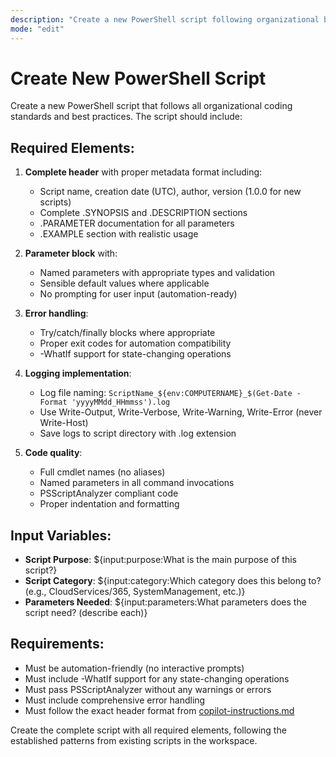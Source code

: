 ```yaml
---
description: "Create a new PowerShell script following organizational best practices and standards"
mode: "edit"
---
```


# Create New PowerShell Script

Create a new PowerShell script that follows all organizational coding standards and best practices. The script should include:

## Required Elements:
1. **Complete header** with proper metadata format including:
   - Script name, creation date (UTC), author, version (1.0.0 for new scripts)
   - Complete .SYNOPSIS and .DESCRIPTION sections
   - .PARAMETER documentation for all parameters
   - .EXAMPLE section with realistic usage

2. **Parameter block** with:
   - Named parameters with appropriate types and validation
   - Sensible default values where applicable
   - No prompting for user input (automation-ready)

3. **Error handling**:
   - Try/catch/finally blocks where appropriate
   - Proper exit codes for automation compatibility
   - -WhatIf support for state-changing operations

4. **Logging implementation**:
   - Log file naming: `ScriptName_${env:COMPUTERNAME}_$(Get-Date -Format 'yyyyMMdd_HHmmss').log`
   - Use Write-Output, Write-Verbose, Write-Warning, Write-Error (never Write-Host)
   - Save logs to script directory with .log extension

5. **Code quality**:
   - Full cmdlet names (no aliases)
   - Named parameters in all command invocations
   - PSScriptAnalyzer compliant code
   - Proper indentation and formatting

## Input Variables:
- **Script Purpose**: ${input:purpose:What is the main purpose of this script?}
- **Script Category**: ${input:category:Which category does this belong to? (e.g., CloudServices/365, SystemManagement, etc.)}
- **Parameters Needed**: ${input:parameters:What parameters does the script need? (describe each)}

## Requirements:
- Must be automation-friendly (no interactive prompts)
- Must include -WhatIf support for any state-changing operations
- Must pass PSScriptAnalyzer without any warnings or errors
- Must include comprehensive error handling
- Must follow the exact header format from [copilot-instructions.md](../copilot-instructions.md)

Create the complete script with all required elements, following the established patterns from existing scripts in the workspace.
